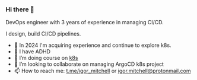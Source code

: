 ### Hi there 👋


DevOps engineer with 3 years of experience in managing CI/CD.

I design, build CI/CD pipelines. 
- 🌱 In 2024 I'm acquiring experience and continue to explore k8s.
- 🥷 I have ADHD
- 🔭 I’m doing course on [k8s](https://lk.rebrainme.com/kubernetesv2)
- 👯 I’m looking to collaborate on managing ArgoCD k8s project
- 📫 How to reach me: [t.me/igor_mitchell](https://t.me/igor_mitchell) or igor.mitchell@protonmail.com

<!--
**aelphias/aelphias** is a ✨ _special_ ✨ repository because its `README.md` (this file) appears on your GitHub profile.
I design, build CI/CD pipelines using gitlab inhouse solution. 
Here are some ideas to get you started:

- 🔭 I’m currently working on ...
- 🌱 I’m currently learning ...
- 👯 I’m looking to collaborate on ...
- 🤔 I’m looking for help with ...
- 💬 Ask me about ...
- 📫 How to reach me: ...
- 😄 Pronouns: ...
- ⚡ Fun fact: ...
-->

